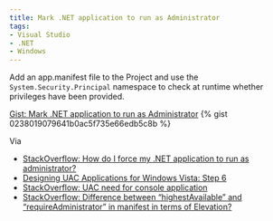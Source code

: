 ```yaml
---
title: Mark .NET application to run as Administrator
tags:
- Visual Studio
- .NET
- Windows
---
```

Add an app.manifest file to the Project and use the `System.Security.Principal` namespace to check at runtime whether privileges have been provided.

<noscript>
  <a href="https://gist.github.com/0238019079641b0ac5f735e66edb5c8b">Gist: Mark .NET application to run as Administrator</a>
</noscript>
{% gist 0238019079641b0ac5f735e66edb5c8b %}

Via
- [StackOverflow: How do I force my .NET application to run as administrator?](https://stackoverflow.com/questions/2818179/how-do-i-force-my-net-application-to-run-as-administrator)
- [Designing UAC Applications for Windows Vista: Step 6](https://msdn.microsoft.com/en-us/library/bb756929.aspx)
- [StackOverflow: UAC need for console application](https://stackoverflow.com/questions/227187/uac-need-for-console-application)
- [StackOverflow: Difference between “highestAvailable” and “requireAdministrator” in manifest in terms of Elevation?
](https://stackoverflow.com/questions/12651124/difference-between-highestavailable-and-requireadministrator-in-manifest-in)

